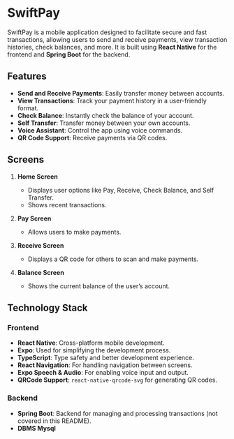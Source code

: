 # SwiftPay

SwiftPay is a mobile application designed to facilitate secure and fast transactions, allowing users to send and receive payments, view transaction histories, check balances, and more. It is built using **React Native** for the frontend and **Spring Boot** for the backend.

## Features

- **Send and Receive Payments**: Easily transfer money between accounts.
- **View Transactions**: Track your payment history in a user-friendly format.
- **Check Balance**: Instantly check the balance of your account.
- **Self Transfer**: Transfer money between your own accounts.
- **Voice Assistant**: Control the app using voice commands.
- **QR Code Support**: Receive payments via QR codes.

## Screens

1. **Home Screen**
    - Displays user options like Pay, Receive, Check Balance, and Self Transfer.
    - Shows recent transactions.

2. **Pay Screen**
    - Allows users to make payments.

3. **Receive Screen**
    - Displays a QR code for others to scan and make payments.

4. **Balance Screen**
    - Shows the current balance of the user’s account.

## Technology Stack

### Frontend

- **React Native**: Cross-platform mobile development.
- **Expo**: Used for simplifying the development process.
- **TypeScript**: Type safety and better development experience.
- **React Navigation**: For handling navigation between screens.
- **Expo Speech & Audio**: For enabling voice input and output.
- **QRCode Support**: `react-native-qrcode-svg` for generating QR codes.

### Backend

- **Spring Boot**: Backend for managing and processing transactions (not covered in this README).
- **DBMS Mysql**